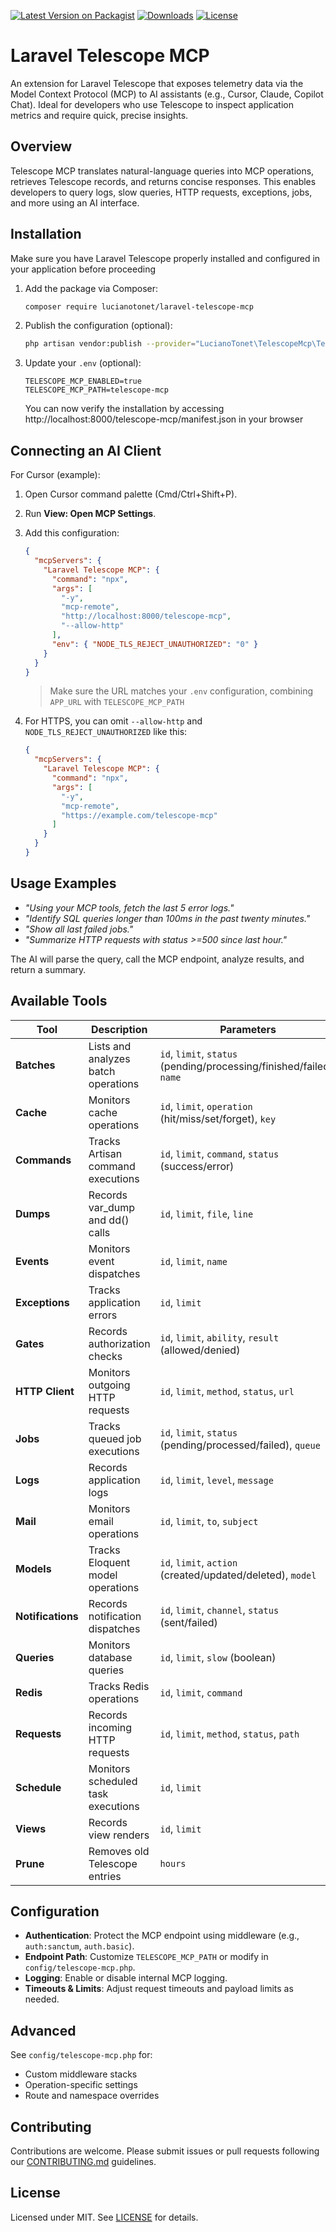 [![Latest Version on Packagist](https://img.shields.io/packagist/v/lucianotonet/laravel-telescope-mcp.svg)](https://packagist.org/packages/lucianotonet/laravel-telescope-mcp)
[![Downloads](https://img.shields.io/packagist/dt/lucianotonet/laravel-telescope-mcp.svg)](https://packagist.org/packages/lucianotonet/laravel-telescope-mcp)
[![License](https://img.shields.io/github/license/lucianotonet/laravel-telescope-mcp)](LICENSE)

# Laravel Telescope MCP

An extension for Laravel Telescope that exposes telemetry data via the Model Context Protocol (MCP) to AI assistants (e.g., Cursor, Claude, Copilot Chat). Ideal for developers who use Telescope to inspect application metrics and require quick, precise insights.

## Overview

Telescope MCP translates natural-language queries into MCP operations, retrieves Telescope records, and returns concise responses. This enables developers to query logs, slow queries, HTTP requests, exceptions, jobs, and more using an AI interface.

## Installation

Make sure you have Laravel Telescope properly installed and configured in your application before proceeding

1. Add the package via Composer:

    ```bash
    composer require lucianotonet/laravel-telescope-mcp
    ```
2. Publish the configuration (optional):

   ```bash
   php artisan vendor:publish --provider="LucianoTonet\TelescopeMcp\TelescopeMcpServiceProvider"
   ```
3. Update your `.env` (optional):

   ```dotenv
   TELESCOPE_MCP_ENABLED=true
   TELESCOPE_MCP_PATH=telescope-mcp
   ```
   You can now verify the installation by accessing http://localhost:8000/telescope-mcp/manifest.json in your browser

## Connecting an AI Client

For Cursor (example):

1. Open Cursor command palette (Cmd/Ctrl+Shift+P).
2. Run **View: Open MCP Settings**.
3. Add this configuration:

   ```json
   {
     "mcpServers": {
       "Laravel Telescope MCP": {
         "command": "npx",
         "args": [
           "-y", 
           "mcp-remote", 
           "http://localhost:8000/telescope-mcp",
           "--allow-http"
         ],
         "env": { "NODE_TLS_REJECT_UNAUTHORIZED": "0" }
       }
     }
   }
   ```
   
   > Make sure the URL matches your `.env` configuration, combining `APP_URL` with `TELESCOPE_MCP_PATH`
  
4. For HTTPS, you can omit `--allow-http` and `NODE_TLS_REJECT_UNAUTHORIZED` like this:
   
   ```json
   {
     "mcpServers": {
       "Laravel Telescope MCP": {
         "command": "npx",
         "args": [
           "-y", 
           "mcp-remote", 
           "https://example.com/telescope-mcp"            
         ]
       }
     }
   }
   ```


## Usage Examples

* *"Using your MCP tools, fetch the last 5 error logs."*
* *"Identify SQL queries longer than 100ms in the past twenty minutes."*
* *"Show all last failed jobs."*
* *"Summarize HTTP requests with status >=500 since last hour."*

The AI will parse the query, call the MCP endpoint, analyze results, and return a summary.

## Available Tools

| Tool | Description | Parameters |
| ---- | ----------- | ---------- |
| **Batches** | Lists and analyzes batch operations | `id`, `limit`, `status` (pending/processing/finished/failed), `name` |
| **Cache** | Monitors cache operations | `id`, `limit`, `operation` (hit/miss/set/forget), `key` |
| **Commands** | Tracks Artisan command executions | `id`, `limit`, `command`, `status` (success/error) |
| **Dumps** | Records var_dump and dd() calls | `id`, `limit`, `file`, `line` |
| **Events** | Monitors event dispatches | `id`, `limit`, `name` |
| **Exceptions** | Tracks application errors | `id`, `limit` |
| **Gates** | Records authorization checks | `id`, `limit`, `ability`, `result` (allowed/denied) |
| **HTTP Client** | Monitors outgoing HTTP requests | `id`, `limit`, `method`, `status`, `url` |
| **Jobs** | Tracks queued job executions | `id`, `limit`, `status` (pending/processed/failed), `queue` |
| **Logs** | Records application logs | `id`, `limit`, `level`, `message` |
| **Mail** | Monitors email operations | `id`, `limit`, `to`, `subject` |
| **Models** | Tracks Eloquent model operations | `id`, `limit`, `action` (created/updated/deleted), `model` |
| **Notifications** | Records notification dispatches | `id`, `limit`, `channel`, `status` (sent/failed) |
| **Queries** | Monitors database queries | `id`, `limit`, `slow` (boolean) |
| **Redis** | Tracks Redis operations | `id`, `limit`, `command` |
| **Requests** | Records incoming HTTP requests | `id`, `limit`, `method`, `status`, `path` |
| **Schedule** | Monitors scheduled task executions | `id`, `limit` |
| **Views** | Records view renders | `id`, `limit` |
| **Prune** | Removes old Telescope entries | `hours` |

## Configuration

* **Authentication**: Protect the MCP endpoint using middleware (e.g., `auth:sanctum`, `auth.basic`).
* **Endpoint Path**: Customize `TELESCOPE_MCP_PATH` or modify in `config/telescope-mcp.php`.
* **Logging**: Enable or disable internal MCP logging.
* **Timeouts & Limits**: Adjust request timeouts and payload limits as needed.

## Advanced

See `config/telescope-mcp.php` for:

* Custom middleware stacks
* Operation-specific settings
* Route and namespace overrides

## Contributing

Contributions are welcome. Please submit issues or pull requests following our [CONTRIBUTING.md](/CONTRIBUTING.md) guidelines.

## License

Licensed under MIT. See [LICENSE](LICENSE) for details.
